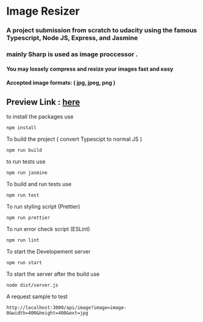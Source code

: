 # Image Resizer
### A project submission from **scratch** to udacity using the famous Typescript, Node JS, Express, and Jasmine
### mainly Sharp is used as image proccessor .
#### You may lossely compress and resize your images fast and easy
#### Accepted image formats: ( jpg, jpeg, png )
## Preview Link : [here](https://imgresize.devmosalah.com/)
to install the packages use 
```
npm install
```
To build the project ( convert Typescipt to normal JS )
```
npm run build
```

to run tests use 
```
npm run jasmine
```

To build and run tests use 
```
npm run test
```

To run styling script (Prettier) 
```
npm run prettier
```

To run error check script (ESLint) 
```
npm run lint
```

To start the Developement server 
```
npm run start
```

To start the server after the build use
```
node dist/server.js
```
A request sample to test 
```
http://localhost:3000/api/image?image=image-0&width=400&height=400&ext=jpg
```